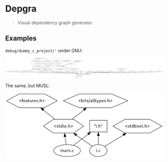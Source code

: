 # Depgra
> Visual dependency graph generator

## Examples
`debug/dummy_c_project/'` under GNU:

![gnu\_stdio](documentation/gnu_stdio.png)

The same, but MUSL:

![gnu\_musl](documentation/musl_stdio.png)
